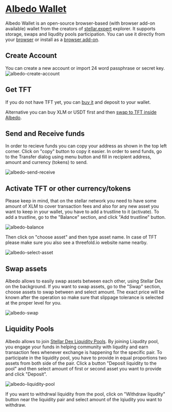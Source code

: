 # [Albedo Wallet](https://albedo.link/)

Albedo Wallet is an open-source browser-based (with browser add-on available) wallet from the creators of [stellar.expert](https://stellar.expert/) explorer.
It supports storage, swaps and liqudity pools participation. 
You can use it directly from your [browser](https://albedo.link/) or install as a [browser add-on](https://albedo.link/install-extension).

## Create Account
You can create a new account or import 24 word passphrase or secret key.
![albedo-create-account](img/albedo-create-account.png)

## Get TFT

If you do not have TFT yet, you can [buy it](how_to_buy) and deposit to your wallet. 

Alternative you can buy XLM or USDT first and then [swap to TFT inside Albedo](albedo?id=swap-assets).

## Send and Receive funds 

In order to recieve funds you can copy your address as shown in the top left corner. Click on "copy" button to copy it easier. 
In order to send funds, go to the Transfer dialog using menu button and fill in recipient address, amount and currency (tokens) to send. 

![albedo-send-receive](img/albedo-send-receive.png)

## Activate TFT or other currency/tokens

Please keep in mind, that on the stellar network you need to have some amount of XLM to cover transaction fees and also for any new asset you want to keep in your wallet, you have to add a trustline to it (activate).
To add a trustline, go to the "Balance" section, and click "Add trustline" button. 

![albedo-balance](img/albedo-balance.png)

Then click on "choose asset" and then type asset name. In case of TFT please make sure you also see a threefold.io website name nearby. 

![albedo-select-asset](img/albedo-select-asset.png)

## Swap assets

Albedo allows to easily swap assets between each other, using Stellar Dex on the background. 
If you want to swap assets, go to the "Swap" section, choose assets to swap between and select amount.
The exact price will be known after the operation so make sure that slippage tolerance is selected at the proper level for you.

![albedo-swap](img/albedo-swap.png)

## Liquidity Pools

Albedo allows to join [Stellar Dex Liquidity Pools](https://developers.stellar.org/docs/glossary/liquidity-pool/). 
By joining Liqudity pool, you engage your funds in helping community with liqudity and earn transaction fees whenever exchange is happening for the specific pair. 
To participate in the liquidity pool, you have to provide in equal proportions two assets from both side of the pair.
Click a button "Deposit liquidity to the pool" and then select amount of first or second asset you want to provide and click "Deposit". 

![albedo-liquidity-pool](img/albedo-liquidity-pool.png)

If you want to withdrwal liquidity from the pool, click on "Withdraw liqudity" button near the liquidity pair and select amount of the lqiudity you want to withdraw. 


